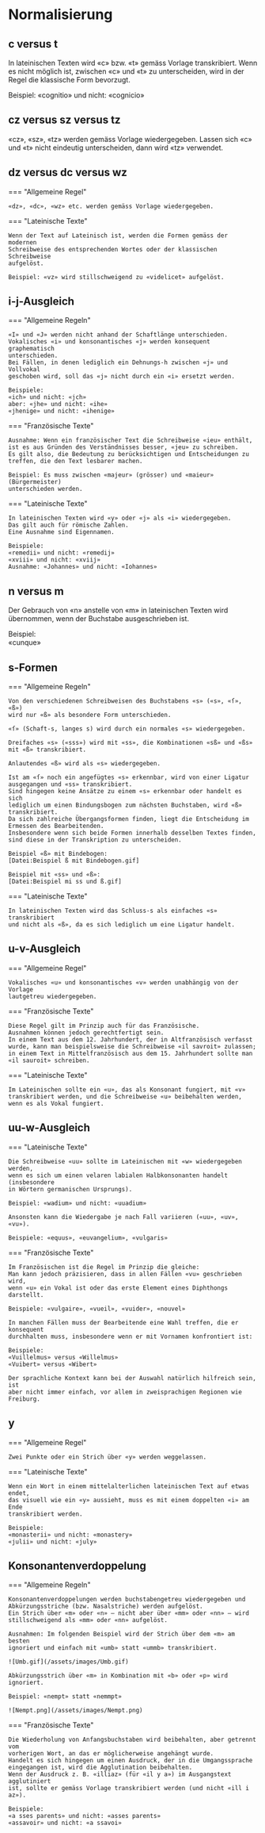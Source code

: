 # Normalisierung

## c versus t

In lateinischen Texten wird «c» bzw. «t» gemäss Vorlage transkribiert.
Wenn es nicht möglich ist, zwischen «c» und «t» zu unterscheiden, wird in der
Regel die klassische Form bevorzugt.

Beispiel: «cognitio» und nicht: «cognicio»

## cz versus sz versus tz

«cz», «sz», «tz» werden gemäss Vorlage wiedergegeben.
Lassen sich «c» und «t» nicht eindeutig unterscheiden, 
dann wird «tz» verwendet.

## dz versus dc versus wz

=== "Allgemeine Regel"

    «dz», «dc», «wz» etc. werden gemäss Vorlage wiedergegeben.

=== "Lateinische Texte"

    Wenn der Text auf Lateinisch ist, werden die Formen gemäss der modernen
    Schreibweise des entsprechenden Wortes oder der klassischen Schreibweise
    aufgelöst.

    Beispiel: «vz» wird stillschweigend zu «videlicet» aufgelöst.

## i-j-Ausgleich

=== "Allgemeine Regeln"

    «I» und «J» werden nicht anhand der Schaftlänge unterschieden.
    Vokalisches «i» und konsonantisches «j» werden konsequent graphematisch 
    unterschieden.
    Bei Fällen, in denen lediglich ein Dehnungs-h zwischen «j» und Vollvokal
    geschoben wird, soll das «j» nicht durch ein «i» ersetzt werden.
    
    Beispiele:  
    «ich» und nicht: «jch»  
    aber: «jhe» und nicht: «ihe»  
    «jhenige» und nicht: «ihenige»

=== "Französische Texte"

    Ausnahme: Wenn ein französischer Text die Schreibweise «ieu» enthält, 
    ist es aus Gründen des Verständnisses besser, «jeu» zu schreiben.
    Es gilt also, die Bedeutung zu berücksichtigen und Entscheidungen zu 
    treffen, die den Text lesbarer machen.
    
    Beispiel: Es muss zwischen «majeur» (grösser) und «maieur» (Bürgermeister)
    unterschieden werden.

=== "Lateinische Texte"

    In lateinischen Texten wird «y» oder «j» als «i» wiedergegeben.
    Das gilt auch für römische Zahlen.
    Eine Ausnahme sind Eigennamen.
    
    Beispiele:  
    «remedii» und nicht: «remedij»  
    «xviii» und nicht: «xviij»  
    Ausnahme: «Johannes» und nicht: «Iohannes»

## n versus m

Der Gebrauch von «n» anstelle von «m» in lateinischen Texten wird übernommen,
wenn der Buchstabe ausgeschrieben ist.

Beispiel:  
«cunque» 

## s-Formen
=== "Allgemeine Regeln"

    Von den verschiedenen Schreibweisen des Buchstabens «s» («s», «ſ», «ß») 
    wird nur «ß» als besondere Form unterschieden.
    
    «ſ» (Schaft-s, langes s) wird durch ein normales «s» wiedergegeben.
    
    Dreifaches «s» («sss») wird mit «ss», die Kombinationen «sß» und «ßs» 
    mit «ß» transkribiert.
    
    Anlautendes «ß» wird als «s» wiedergegeben.
    
    Ist am «ſ» noch ein angefügtes «s» erkennbar, wird von einer Ligatur
    ausgegangen und «ss» transkribiert.
    Sind hingegen keine Ansätze zu einem «s» erkennbar oder handelt es sich 
    lediglich um einen Bindungsbogen zum nächsten Buchstaben, wird «ß» 
    transkribiert.
    Da sich zahlreiche Übergangsformen finden, liegt die Entscheidung im 
    Ermessen des Bearbeitenden.
    Insbesondere wenn sich beide Formen innerhalb desselben Textes finden,
    sind diese in der Transkription zu unterscheiden.
    
    Beispiel «ß» mit Bindebogen:  
    [Datei:Beispiel ß mit Bindebogen.gif]
    
    Beispiel mit «ss» und «ß»:  
    [Datei:Beispiel mi ss und ß.gif]

=== "Lateinische Texte"

    In lateinischen Texten wird das Schluss-s als einfaches «s» transkribiert 
    und nicht als «ß», da es sich lediglich um eine Ligatur handelt.

## u-v-Ausgleich

=== "Allgemeine Regel"

    Vokalisches «u» und konsonantisches «v» werden unabhängig von der Vorlage
    lautgetreu wiedergegeben.

=== "Französische Texte"

    Diese Regel gilt im Prinzip auch für das Französische.
    Ausnahmen können jedoch gerechtfertigt sein.
    In einem Text aus dem 12. Jahrhundert, der in Altfranzösisch verfasst 
    wurde, kann man beispielsweise die Schreibweise «il savroit» zulassen; 
    in einem Text in Mittelfranzösisch aus dem 15. Jahrhundert sollte man 
    «il sauroit» schreiben.

=== "Lateinische Texte"

    Im Lateinischen sollte ein «u», das als Konsonant fungiert, mit «v»
    transkribiert werden, und die Schreibweise «u» beibehalten werden, 
    wenn es als Vokal fungiert.

## uu-w-Ausgleich

=== "Lateinische Texte"

    Die Schreibweise «uu» sollte im Lateinischen mit «w» wiedergegeben werden,
    wenn es sich um einen velaren labialen Halbkonsonanten handelt (insbesondere
    in Wörtern germanischen Ursprungs).
    
    Beispiel: «wadium» und nicht: «uuadium»
    
    Ansonsten kann die Wiedergabe je nach Fall variieren («uu», «uv», «vu»).
    
    Beispiele: «equus», «euvangelium», «vulgaris»

=== "Französische Texte"

    Im Französischen ist die Regel im Prinzip die gleiche:
    Man kann jedoch präzisieren, dass in allen Fällen «vu» geschrieben wird, 
    wenn «u» ein Vokal ist oder das erste Element eines Diphthongs darstellt.
    
    Beispiele: «vulgaire», «vueil», «vuider», «nouvel»
    
    In manchen Fällen muss der Bearbeitende eine Wahl treffen, die er konsequent
    durchhalten muss, insbesondere wenn er mit Vornamen konfrontiert ist:
    
    Beispiele:  
    «Vuillelmus» versus «Willelmus»  
    «Vuibert» versus «Wibert»
    
    Der sprachliche Kontext kann bei der Auswahl natürlich hilfreich sein, ist
    aber nicht immer einfach, vor allem in zweisprachigen Regionen wie Freiburg.

## y

=== "Allgemeine Regel"

    Zwei Punkte oder ein Strich über «y» werden weggelassen.

=== "Lateinische Texte"

    Wenn ein Wort in einem mittelalterlichen lateinischen Text auf etwas endet,
    das visuell wie ein «y» aussieht, muss es mit einem doppelten «i» am Ende
    transkribiert werden.
    
    Beispiele:  
    «monasterii» und nicht: «monastery»  
    «julii» und nicht: «july»  

## Konsonantenverdoppelung

=== "Allgemeine Regeln"

    Konsonantenverdoppelungen werden buchstabengetreu wiedergegeben und
    Abkürzungsstriche (bzw. Nasalstriche) werden aufgelöst.
    Ein Strich über «m» oder «n» – nicht aber über «mm» oder «nn» – wird
    stillschweigend als «mm» oder «nn» aufgelöst.
    
    Ausnahmen: Im folgenden Beispiel wird der Strich über dem «m» am besten
    ignoriert und einfach mit «umb» statt «ummb» transkribiert.
    
    ![Umb.gif](/assets/images/Umb.gif)
    
    Abkürzungsstrich über «m» in Kombination mit «b» oder «p» wird ignoriert.
    
    Beispiel: «nempt» statt «nemmpt»
    
    ![Nempt.png](/assets/images/Nempt.png)

=== "Französische Texte"

    Die Wiederholung von Anfangsbuchstaben wird beibehalten, aber getrennt vom
    vorherigen Wort, an das er möglicherweise angehängt wurde.
    Handelt es sich hingegen um einen Ausdruck, der in die Umgangssprache
    eingegangen ist, wird die Agglutination beibehalten.
    Wenn der Ausdruck z. B. «illiaz» (für «il y a») im Ausgangstext agglutiniert 
    ist, sollte er gemäss Vorlage transkribiert werden (und nicht «ill i az»).
    
    Beispiele:  
    «a sses parents» und nicht: «asses parents»  
    «assavoir» und nicht: «a ssavoi»